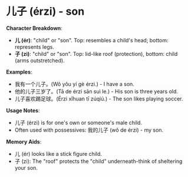 # **儿子 (érzi) - son**

**Character Breakdown**:  
- **儿 (ér)**: "child" or "son". Top: resembles a child's head; bottom: represents legs.  
- **子 (zi)**: "child" or "son". Top: lid-like roof (protection), bottom: child (arms outstretched).

**Examples**:  
- 我有一个儿子。(Wǒ yǒu yí gè érzi.) - I have a son.  
- 他的儿子三岁了。(Tā de érzi sān suì le.) - His son is three years old.  
- 儿子喜欢踢足球。(Érzi xǐhuan tī zúqiú.) - The son likes playing soccer.

**Usage Notes**:  
- 儿子 (érzi) is for one's own or someone's male child.  
- Often used with possessives: 我的儿子 (wǒ de érzi) - my son.

**Memory Aids**:  
- 儿 (ér) looks like a stick figure child.  
- 子 (zi): The "roof" protects the "child" underneath-think of sheltering your son.